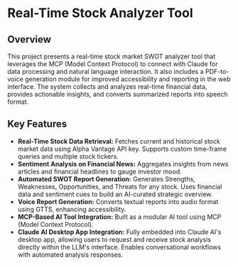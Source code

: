 # Real-Time Stock Analyzer Tool

## Overview

This project presents a real-time stock market SWOT analyzer tool that leverages the MCP (Model Context Protocol) to connect with Claude for data processing and natural language interaction. It also includes a PDF-to-voice generation module for improved accessibility and reporting in the web interface. The system collects and analyzes real-time financial data, provides actionable insights, and converts summarized reports into speech format. 
## Key Features

*   **Real-Time Stock Data Retrieval:** Fetches current and historical stock market data using Alpha Vantage API key. Supports custom time-frame queries and multiple stock tickers.
*   **Sentiment Analysis on Financial News:** Aggregates insights from news articles and financial headlines to gauge investor mood.
*   **Automated SWOT Report Generation:** Generates Strengths, Weaknesses, Opportunities, and Threats for any stock. Uses financial data and sentiment cues to build an AI-curated strategic overview.
*   **Voice Report Generation:** Converts textual reports into audio format using GTTS, enhancing accessibility.
*   **MCP-Based AI Tool Integration:** Built as a modular AI tool using MCP (Model Context Protocol).
*   **Claude AI Desktop App Integration:** Fully embedded into Claude AI's desktop app, allowing users to request and receive stock analysis directly within the LLM's interface. Enables conversational workflows with automated analysis responses.
